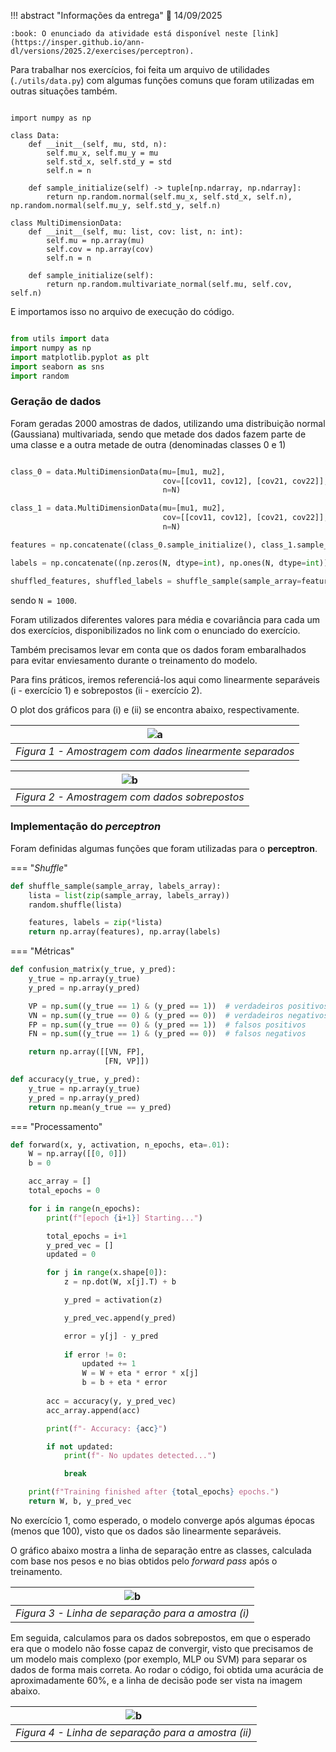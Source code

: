 !!! abstract "Informações da entrega"
    :calendar: 14/09/2025

    :book: O enunciado da atividade está disponível neste [link](https://insper.github.io/ann-dl/versions/2025.2/exercises/perceptron).



Para trabalhar nos exercícios, foi feita um arquivo de utilidades (`./utils/data.py`) com algumas funções comuns que foram utilizadas em outras situações também.

``` { .py title=data.py }

import numpy as np

class Data:
    def __init__(self, mu, std, n):
        self.mu_x, self.mu_y = mu
        self.std_x, self.std_y = std
        self.n = n

    def sample_initialize(self) -> tuple[np.ndarray, np.ndarray]:
        return np.random.normal(self.mu_x, self.std_x, self.n), np.random.normal(self.mu_y, self.std_y, self.n)

class MultiDimensionData:
    def __init__(self, mu: list, cov: list, n: int):
        self.mu = np.array(mu)
        self.cov = np.array(cov)
        self.n = n
    
    def sample_initialize(self):
        return np.random.multivariate_normal(self.mu, self.cov, self.n)
```

E importamos isso no arquivo de execução do código.

``` py

from utils import data
import numpy as np
import matplotlib.pyplot as plt
import seaborn as sns
import random

```

### Geração de dados

Foram geradas 2000 amostras de dados, utilizando uma distribuição normal (Gaussiana) multivariada, sendo que metade dos dados fazem parte de uma classe e a outra metade de outra (denominadas classes 0 e 1)

``` py

class_0 = data.MultiDimensionData(mu=[mu1, mu2],
                                  cov=[[cov11, cov12], [cov21, cov22]],
                                  n=N)

class_1 = data.MultiDimensionData(mu=[mu1, mu2],
                                  cov=[[cov11, cov12], [cov21, cov22]],
                                  n=N)

features = np.concatenate((class_0.sample_initialize(), class_1.sample_initialize()))

labels = np.concatenate((np.zeros(N, dtype=int), np.ones(N, dtype=int)))

shuffled_features, shuffled_labels = shuffle_sample(sample_array=features, labels_array=labels)
```

sendo `N = 1000`.

Foram utilizados diferentes valores para média e covariância para cada um dos exercícios, disponibilizados no link com o enunciado do exercício.

Também precisamos levar em conta que os dados foram embaralhados para evitar enviesamento durante o treinamento do modelo.

Para fins práticos, iremos referenciá-los aqui como linearmente separáveis (i - exercício 1) e sobrepostos (ii - exercício 2).

O plot dos gráficos para (i) e (ii) se encontra abaixo, respectivamente.

|          ![a](./img/linearly_separable.png)             |
|---------------------------------------------------------|
| *Figura 1 - Amostragem com dados linearmente separados* |

|           ![b](./img/overlapped.png)          |
|-----------------------------------------------|
| *Figura 2 - Amostragem com dados sobrepostos* |

### Implementação do *perceptron*

Foram definidas algumas funções que foram utilizadas para o **perceptron**.

=== "*Shuffle*"

``` py
def shuffle_sample(sample_array, labels_array):
    lista = list(zip(sample_array, labels_array))
    random.shuffle(lista)

    features, labels = zip(*lista)
    return np.array(features), np.array(labels)
```

=== "Métricas"

``` py
def confusion_matrix(y_true, y_pred):
    y_true = np.array(y_true)
    y_pred = np.array(y_pred)

    VP = np.sum((y_true == 1) & (y_pred == 1))  # verdadeiros positivos
    VN = np.sum((y_true == 0) & (y_pred == 0))  # verdadeiros negativos
    FP = np.sum((y_true == 0) & (y_pred == 1))  # falsos positivos
    FN = np.sum((y_true == 1) & (y_pred == 0))  # falsos negativos

    return np.array([[VN, FP],
                     [FN, VP]])

def accuracy(y_true, y_pred):
    y_true = np.array(y_true)
    y_pred = np.array(y_pred)
    return np.mean(y_true == y_pred)
```

=== "Processamento"

``` py
def forward(x, y, activation, n_epochs, eta=.01):
    W = np.array([[0, 0]])
    b = 0

    acc_array = []
    total_epochs = 0

    for i in range(n_epochs):
        print(f"[epoch {i+1}] Starting...")

        total_epochs = i+1
        y_pred_vec = []
        updated = 0

        for j in range(x.shape[0]):
            z = np.dot(W, x[j].T) + b

            y_pred = activation(z)

            y_pred_vec.append(y_pred)

            error = y[j] - y_pred
            
            if error != 0:
                updated += 1
                W = W + eta * error * x[j]
                b = b + eta * error
        
        acc = accuracy(y, y_pred_vec)
        acc_array.append(acc)

        print(f"- Accuracy: {acc}")

        if not updated:
            print(f"- No updates detected...")

            break

    print(f"Training finished after {total_epochs} epochs.")
    return W, b, y_pred_vec
```

No exercício 1, como esperado, o modelo converge após algumas épocas (menos que 100), visto que os dados são linearmente separáveis.

O gráfico abaixo mostra a linha de separação entre as classes, calculada com base nos pesos e no bias obtidos pelo *forward pass* após o treinamento.

|   ![b](./img/linearly_separable_boundary.png)  |
|----------------------------------------------------|
| *Figura 3 - Linha de separação para a amostra (i)* |

Em seguida, calculamos para os dados sobrepostos, em que o esperado era que o modelo não fosse capaz de convergir, visto que precisamos de um modelo mais complexo (por exemplo, MLP ou SVM) para separar os dados de forma mais correta.
Ao rodar o código, foi obtida uma acurácia de aproximadamente $60\%$, e a linha de decisão pode ser vista na imagem abaixo.

|        ![b](./img/overlapped_boundary.png)          |
|-----------------------------------------------------|
| *Figura 4 - Linha de separação para a amostra (ii)* |
